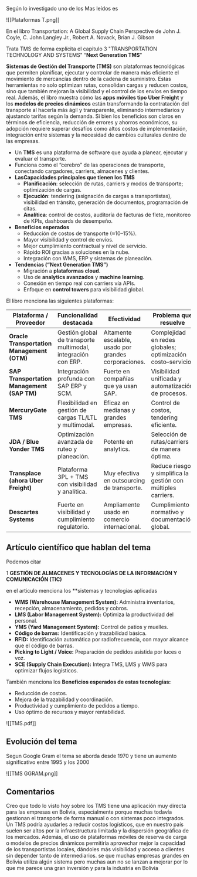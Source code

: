 Según lo investigado uno de los Mas leídos es


![[Plataformas T.png]]

En el libro Transportation: A Global Supply Chain Perspective de John J. Coyle, C. John Langley Jr., Robert A. Novack, Brian J. Gibson

Trata TMS de forma explícita el capitulo 3 "TRANSPORTATION TECHNOLOGY AND SYSTEMS" 
“**Next Generation TMS**”

**Sistemas de Gestión del Transporte (TMS)** son plataformas tecnológicas que permiten planificar, ejecutar y controlar de manera más eficiente el movimiento de mercancías dentro de la cadena de suministro. Estas herramientas no solo optimizan rutas, consolidan cargas y reducen costos, sino que también mejoran la visibilidad y el control de los envíos en tiempo real. Además, el libro muestra cómo las **apps móviles tipo Uber Freight** y los **modelos de precios dinámicos** están transformando la contratación del transporte al hacerla más ágil y transparente, eliminando intermediarios y ajustando tarifas según la demanda. Si bien los beneficios son claros en términos de eficiencia, reducción de errores y ahorros económicos, su adopción requiere superar desafíos como altos costos de implementación, integración entre sistemas y la necesidad de cambios culturales dentro de las empresas.

- Un **TMS** es una plataforma de software que ayuda a planear, ejecutar y evaluar el transporte.
- Funciona como el “cerebro” de las operaciones de transporte, conectando cargadores, carriers, almacenes y clientes.
- **LasCapacidades principales que tienen los TMS**
    - **Planificación**: selección de rutas, carriers y modos de transporte; optimización de cargas.
    - **Ejecución**: tendering (asignación de cargas a transportistas), visibilidad en tránsito, generación de documentos, programación de citas.
    - **Analítica**: control de costos, auditoría de facturas de flete, monitoreo de KPIs, dashboards de desempeño.
- **Beneficios esperados**
    - Reducción de costos de transporte (≈10–15%).
    - Mayor visibilidad y control de envíos.
    - Mejor cumplimiento contractual y nivel de servicio.
    - Rápido ROI gracias a soluciones en la nube.
    - Integración con WMS, ERP y sistemas de planeación.
- **Tendencias (“Next Generation TMS”)**
    - Migración a **plataformas cloud**.
    - Uso de **analytics avanzados** y **machine learning**.
    - Conexión en tiempo real con carriers vía APIs.
    - Enfoque en **control towers** para visibilidad global.


El libro menciona las siguientes plataformas: 

| **Plataforma / Proveedor**                 | **Funcionalidad destacada**                                   | **Efectividad**                                       | **Problema que resuelve**                                      |
| ------------------------------------------ | ------------------------------------------------------------- | ----------------------------------------------------- | -------------------------------------------------------------- |
| **Oracle Transportation Management (OTM)** | Gestión global de transporte multimodal, integración con ERP. | Altamente escalable, usado por grandes corporaciones. | Complejidad en redes globales; optimización costo–servicio.    |
| **SAP Transportation Management (SAP TM)** | Integración profunda con SAP ERP y SCM.                       | Fuerte en compañías que ya usan SAP.                  | Visibilidad unificada y automatización de procesos.            |
| **MercuryGate TMS**                        | Flexibilidad en gestión de cargas TL/LTL y multimodal.        | Eficaz en medianas y grandes empresas.                | Control de costos, tendering eficiente.                        |
| **JDA / Blue Yonder TMS**                  | Optimización avanzada de ruteo y planeación.                  | Potente en analytics.                                 | Selección de rutas/carriers de manera óptima.                  |
| **Transplace (ahora Uber Freight)**        | Plataforma 3PL + TMS con visibilidad y analítica.             | Muy efectiva en outsourcing de transporte.            | Reduce riesgos y simplifica la gestión con múltiples carriers. |
| **Descartes Systems**                      | Fuerte en visibilidad y cumplimiento regulatorio.             | Ampliamente usado en comercio internacional.          | Cumplimiento normativo y documentación global.                 |
## Artículo científico que hablan del tema 

Podemos citar

1 **GESTIÓN DE ALMACENES Y TECNOLOGÍAS DE LA INFORMACIÓN Y COMUNICACIÓN (TIC)**

en el articulo menciona los **sistemas y tecnologias aplicadas

- **WMS (Warehouse Management System):** Administra inventarios, recepción, almacenamiento, pedidos y cobros.
- **LMS (Labor Management System):** Optimiza la productividad del personal.
- **YMS (Yard Management System):** Control de patios y muelles.
- **Código de barras:** Identificación y trazabilidad básica.
- **RFID:** Identificación automática por radiofrecuencia, con mayor alcance que el código de barras.
- **Picking to Light / Voice:** Preparación de pedidos asistida por luces o voz.
- **SCE (Supply Chain Execution):** Integra TMS, LMS y WMS para optimizar flujos logísticos.

También menciona los **Beneficios esperados de estas tecnologías:**

- Reducción de costos.
- Mejora de la trazabilidad y coordinación.
- Productividad y cumplimiento de pedidos a tiempo.
- Uso óptimo de recursos y mayor rentabilidad.

![[TMS.pdf]]


## Evolución del tema 

Segun Google Gram el tema se aborda desde 1970 y tiene un aumento significativo entre 1995 y los 2000

![[TMS GGRAM.png]]

## Comentarios 


Creo que todo lo visto hoy sobre los TMS tiene una aplicación muy directa para las empresas en Bolivia, especialmente porque muchas todavía gestionan el transporte de forma manual o con sistemas poco integrados. Un TMS podría ayudarles a reducir costos logísticos, que en nuestro país suelen ser altos por la infraestructura limitada y la dispersión geográfica de los mercados. Además, el uso de plataformas móviles de reserva de carga o modelos de precios dinámicos permitiría aprovechar mejor la capacidad de los transportistas locales, dándoles más visibilidad y acceso a clientes sin depender tanto de intermediarios. se que muchas empresas grandes en Bolivia utiliza algún sistema pero muchas aun no se lanzan a mejorar por lo que me parece una gran inversión y  para la industria en Bolivia 